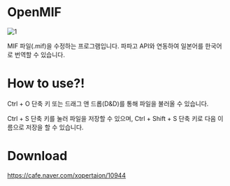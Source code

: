 # OpenMIF
![1](https://user-images.githubusercontent.com/36888398/206424041-74d8a482-2b1a-4723-9e35-8508d0475502.gif)

MIF 파일(.mif)을 수정하는 프로그램입니다. 파파고 API와 연동하여 일본어를 한국어로 번역할 수 있습니다.

# How to use?!
<p>Ctrl + O 단축 키 또는 드래그 앤 드롭(D&D)를 통해 파일을 불러올 수 있습니다.</p>
<p>Ctrl + S 단축 키를 눌러 파일을 저장할 수 있으며, Ctrl + Shift + S 단축 키로 다음 이름으로 저장을 할 수 있습니다.</p>

# Download
https://cafe.naver.com/xopertaion/10944
